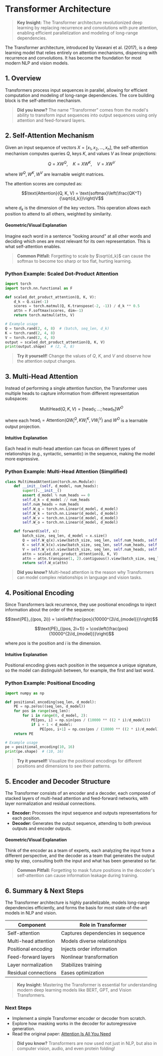# Transformer Architecture

> **Key Insight:** The Transformer architecture revolutionized deep learning by replacing recurrence and convolutions with pure attention, enabling efficient parallelization and modeling of long-range dependencies.

The Transformer architecture, introduced by Vaswani et al. (2017), is a deep learning model that relies entirely on attention mechanisms, dispensing with recurrence and convolutions. It has become the foundation for most modern NLP and vision models.

## 1. Overview

Transformers process input sequences in parallel, allowing for efficient computation and modeling of long-range dependencies. The core building block is the self-attention mechanism.

> **Did you know?** The name "Transformer" comes from the model's ability to transform input sequences into output sequences using only attention and feed-forward layers.

## 2. Self-Attention Mechanism

Given an input sequence of vectors $`X = [x_1, x_2, \ldots, x_n]`$, the self-attention mechanism computes queries $`Q`$, keys $`K`$, and values $`V`$ as linear projections:

```math
Q = XW^Q, \quad K = XW^K, \quad V = XW^V
```

where $`W^Q, W^K, W^V`$ are learnable weight matrices.

The attention scores are computed as:

```math
\text{Attention}(Q, K, V) = \text{softmax}\left(\frac{QK^T}{\sqrt{d_k}}\right)V
```

where $`d_k`$ is the dimension of the key vectors. This operation allows each position to attend to all others, weighted by similarity.

#### Geometric/Visual Explanation

Imagine each word in a sentence "looking around" at all other words and deciding which ones are most relevant for its own representation. This is what self-attention enables.

> **Common Pitfall:** Forgetting to scale by $`\sqrt{d_k}`$ can cause the softmax to become too sharp or too flat, hurting learning.

### Python Example: Scaled Dot-Product Attention
```python
import torch
import torch.nn.functional as F

def scaled_dot_product_attention(Q, K, V):
    d_k = Q.size(-1)
    scores = torch.matmul(Q, K.transpose(-2, -1)) / d_k ** 0.5
    attn = F.softmax(scores, dim=-1)
    return torch.matmul(attn, V)

# Example usage
Q = torch.rand(2, 4, 8)  # (batch, seq_len, d_k)
K = torch.rand(2, 4, 8)
V = torch.rand(2, 4, 8)
output = scaled_dot_product_attention(Q, K, V)
print(output.shape)  # (2, 4, 8)
```

> **Try it yourself!** Change the values of $`Q`$, $`K`$, and $`V`$ and observe how the attention output changes.

## 3. Multi-Head Attention

Instead of performing a single attention function, the Transformer uses multiple heads to capture information from different representation subspaces:

```math
\text{MultiHead}(Q, K, V) = [\text{head}_1; \ldots; \text{head}_h]W^O
```

where each $`\text{head}_i = \text{Attention}(QW_i^Q, KW_i^K, VW_i^V)`$ and $`W^O`$ is a learnable output projection.

#### Intuitive Explanation

Each head in multi-head attention can focus on different types of relationships (e.g., syntactic, semantic) in the sequence, making the model more expressive.

### Python Example: Multi-Head Attention (Simplified)
```python
class MultiHeadAttention(torch.nn.Module):
    def __init__(self, d_model, num_heads):
        super().__init__()
        assert d_model % num_heads == 0
        self.d_k = d_model // num_heads
        self.num_heads = num_heads
        self.W_q = torch.nn.Linear(d_model, d_model)
        self.W_k = torch.nn.Linear(d_model, d_model)
        self.W_v = torch.nn.Linear(d_model, d_model)
        self.W_o = torch.nn.Linear(d_model, d_model)

    def forward(self, x):
        batch_size, seq_len, d_model = x.size()
        Q = self.W_q(x).view(batch_size, seq_len, self.num_heads, self.d_k).transpose(1, 2)
        K = self.W_k(x).view(batch_size, seq_len, self.num_heads, self.d_k).transpose(1, 2)
        V = self.W_v(x).view(batch_size, seq_len, self.num_heads, self.d_k).transpose(1, 2)
        attn = scaled_dot_product_attention(Q, K, V)
        attn = attn.transpose(1, 2).contiguous().view(batch_size, seq_len, d_model)
        return self.W_o(attn)
```

> **Did you know?** Multi-head attention is the reason why Transformers can model complex relationships in language and vision tasks.

## 4. Positional Encoding

Since Transformers lack recurrence, they use positional encodings to inject information about the order of the sequence:

```math
\text{PE}_{(pos, 2i)} = \sin\left(\frac{pos}{10000^{2i/d_{model}}}\right)
```
```math
\text{PE}_{(pos, 2i+1)} = \cos\left(\frac{pos}{10000^{2i/d_{model}}}\right)
```

where $`pos`$ is the position and $`i`$ is the dimension.

#### Intuitive Explanation

Positional encoding gives each position in the sequence a unique signature, so the model can distinguish between, for example, the first and last word.

### Python Example: Positional Encoding
```python
import numpy as np

def positional_encoding(seq_len, d_model):
    PE = np.zeros((seq_len, d_model))
    for pos in range(seq_len):
        for i in range(0, d_model, 2):
            PE[pos, i] = np.sin(pos / (10000 ** ((2 * i)/d_model)))
            if i + 1 < d_model:
                PE[pos, i+1] = np.cos(pos / (10000 ** ((2 * i)/d_model)))
    return PE

# Example usage
pe = positional_encoding(10, 16)
print(pe.shape)  # (10, 16)
```

> **Try it yourself!** Visualize the positional encodings for different positions and dimensions to see their patterns.

## 5. Encoder and Decoder Structure

The Transformer consists of an encoder and a decoder, each composed of stacked layers of multi-head attention and feed-forward networks, with layer normalization and residual connections.

- **Encoder:** Processes the input sequence and outputs representations for each position.
- **Decoder:** Generates the output sequence, attending to both previous outputs and encoder outputs.

#### Geometric/Visual Explanation

Think of the encoder as a team of experts, each analyzing the input from a different perspective, and the decoder as a team that generates the output step by step, consulting both the input and what has been generated so far.

> **Common Pitfall:** Forgetting to mask future positions in the decoder's self-attention can cause information leakage during training.

## 6. Summary & Next Steps

The Transformer architecture is highly parallelizable, models long-range dependencies efficiently, and forms the basis for most state-of-the-art models in NLP and vision.

| Component              | Role in Transformer                |
|------------------------|------------------------------------|
| Self-attention         | Captures dependencies in sequence  |
| Multi-head attention   | Models diverse relationships       |
| Positional encoding    | Injects order information          |
| Feed-forward layers    | Nonlinear transformation           |
| Layer normalization    | Stabilizes training                |
| Residual connections   | Eases optimization                 |

> **Key Insight:** Mastering the Transformer is essential for understanding modern deep learning models like BERT, GPT, and Vision Transformers.

### Next Steps
- Implement a simple Transformer encoder or decoder from scratch.
- Explore how masking works in the decoder for autoregressive generation.
- Read the original paper: [Attention Is All You Need](https://arxiv.org/abs/1706.03762)

> **Did you know?** Transformers are now used not just in NLP, but also in computer vision, audio, and even protein folding! 